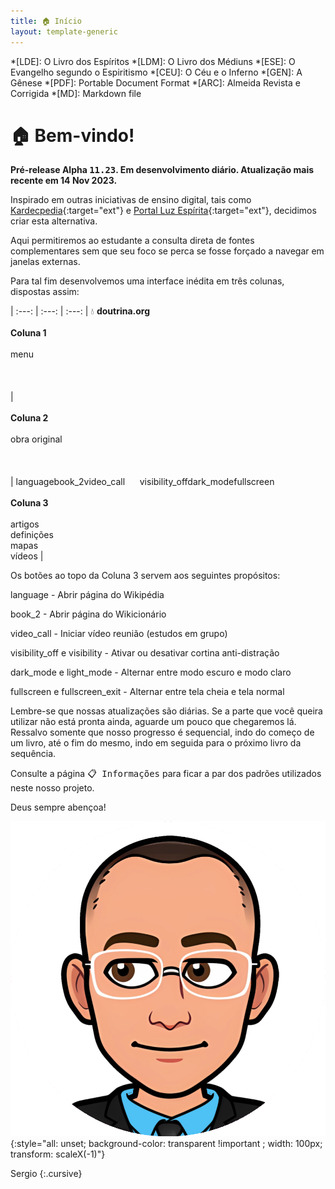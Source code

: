 ```yaml
---
title: 🏠 Início
layout: template-generic
---
```


<style>
    td {border: 1px solid gainsboro}
</style>

*[LDE]: O Livro dos Espíritos
*[LDM]: O Livro dos Médiuns
*[ESE]: O Evangelho segundo o Espiritismo
*[CEU]: O Céu e o Inferno
*[GEN]: A Gênese
*[PDF]: Portable Document Format
*[ARC]: Almeida Revista e Corrigida
*[MD]: Markdown file

# 🏠 Bem-vindo!

**Pré-release Alpha <kbd>11.23</kbd>. Em desenvolvimento diário. Atualização mais recente em 14 Nov 2023.**

Inspirado em outras iniciativas de ensino digital, tais como [Kardecpedia](https://kardecpedia.com/pt){:target="ext"} e [Portal Luz Espírita](https://www.luzespirita.org.br/){:target="ext"}, decidimos criar esta alternativa.

Aqui permitiremos ao estudante a consulta direta de fontes complementares sem que seu foco se perca se fosse forçado a navegar em janelas externas. 

Para tal fim desenvolvemos uma interface inédita em três colunas, dispostas assim:

| :---: | :---: | :---: |
💧 **doutrina.org**<br><br>**Coluna 1**<br><br>menu<br><br><br><br>  | <br><br>**Coluna 2**<br><br>obra original<br><br><br><br> | <span class="material-symbols-outlined">language</span><span class="material-symbols-outlined">book_2</span><span class="material-symbols-outlined">video_call</span>&nbsp;&nbsp;&nbsp;&nbsp;&nbsp;&nbsp;<span class="material-symbols-outlined">visibility_off</span><span class="material-symbols-outlined">dark_mode</span><span class="material-symbols-outlined">fullscreen</span><br><br>**Coluna 3**<br><br>artigos<br>definições<br>mapas<br>vídeos |

Os botões ao topo da Coluna 3 servem aos seguintes propósitos:

<p><span class="material-symbols-outlined">language</span>&nbsp;-&nbsp;Abrir página do Wikipédia</p>
<p><span class="material-symbols-outlined">book_2</span>&nbsp;-&nbsp;Abrir página do Wikicionário</p>
<p><span class="material-symbols-outlined">video_call</span>&nbsp;-&nbsp;Iniciar vídeo reunião (estudos em grupo)</p>
<p><span class="material-symbols-outlined">visibility_off</span> e <span class="material-symbols-outlined">visibility</span>&nbsp;-&nbsp;Ativar ou desativar cortina anti-distração</p>
<p><span class="material-symbols-outlined">dark_mode</span> e <span class="material-symbols-outlined">light_mode</span>&nbsp;-&nbsp;Alternar entre modo escuro e modo claro</p>
<p><span class="material-symbols-outlined">fullscreen</span> e <span class="material-symbols-outlined">fullscreen_exit</span>&nbsp;-&nbsp;Alternar entre tela cheia e tela normal</p>

Lembre-se que nossas atualizações são diárias. Se a parte que você queira utilizar não está pronta ainda, aguarde um pouco que chegaremos lá. Ressalvo somente que nosso progresso é sequencial, indo do começo de um livro, até o fim do mesmo, indo em seguida para o próximo livro da sequência.

Consulte a página <kbd>📋 Informações</kbd> para ficar a par dos padrões utilizados neste nosso projeto. 

<!-- Caso tenha alguma dúvida, entre em contato utilizando o botão do chat (canto inferior direito). ![crisp-chat](./framework/crisp-logo.svg){:style="all: unset; height: 30px; vertical-align: text-bottom;"} -->

Deus sempre abençoa!

![bitmoji](./framework/baldy.png){:style="all: unset; background-color: transparent !important ; width: 100px; transform: scaleX(-1)"}

Sergio
{:.cursive}

<p>&nbsp;</p>
<p>&nbsp;</p>
<p>&nbsp;</p>